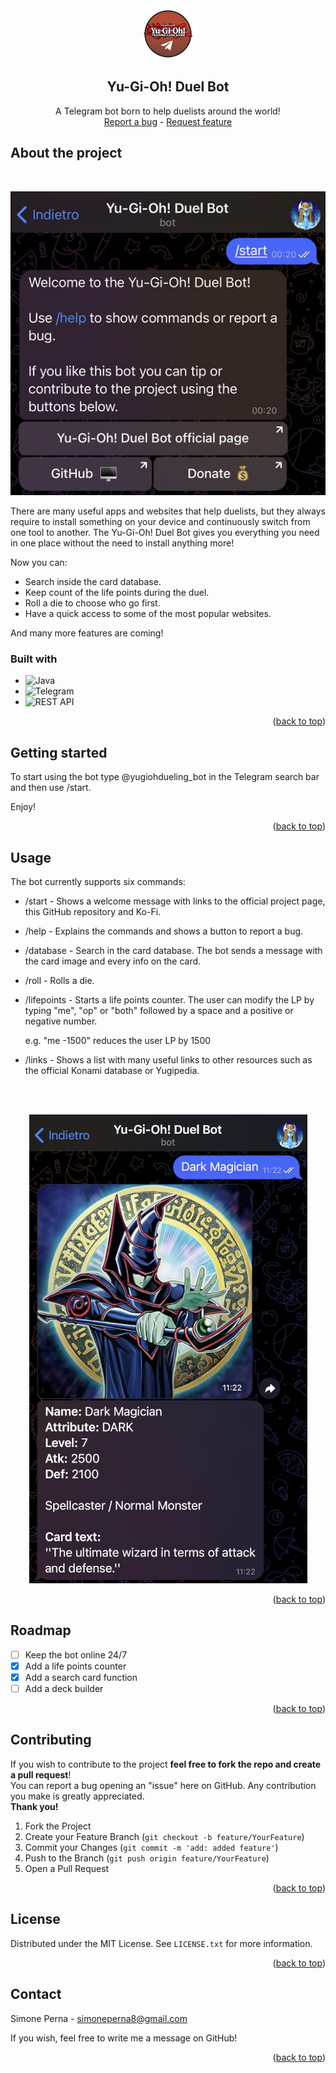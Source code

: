 <!-- PROJECT LOGO -->
<br />
<div align="center">
    <a href="https://github.com/smnprn/yugioh-duel-bot-telegram">
        <img src="images/logo.png" alt="logo" width="80" height="80">
    </a>
    <h2 align="center"><b>Yu-Gi-Oh! Duel Bot</b></h2>
    <p align="center">
        A Telegram bot born to help duelists around the world!
        <br/>
        <a href="https://github.com/smnprn/yugioh-duel-bot-telegram/issues">Report a bug</a>
        -
        <a href="https://github.com/smnprn/yugioh-duel-bot-telegram/issues">Request feature</a>
    </p>
</div>

<!-- TABLE OF CONTENTS -->

<!-- About -->
## About the project
<br/>
<center>

![Bot Preview][preview-image]

</center>

There are many useful apps and websites that help duelists, but they always require to install something on your device and continuously switch from one tool to another. The Yu-Gi-Oh! Duel Bot gives you everything you need in one place without the need to install anything more!

Now you can:
* Search inside the card database.
* Keep count of the life points during the duel.
* Roll a die to choose who go first.
* Have a quick access to some of the most popular websites.

And many more features are coming!


### Built with
* ![Java][java-logo]
* ![Telegram][telegram-logo]
* ![REST API][rest-api-logo]

<p align="right">(<a href="#readme-top">back to top</a>)</p>

<!-- Getting Started -->
## Getting started

To start using the bot type @yugiohdueling_bot in the Telegram search bar and then use /start. 

Enjoy!

<p align="right">(<a href="#readme-top">back to top</a>)</p>

<!-- Usage -->
## Usage

The bot currently supports six commands:
* /start - Shows  a welcome message with links to the official project page, this GitHub repository and Ko-Fi.
* /help - Explains the commands and shows a button to report a bug.
* /database - Search in the card database. The bot sends a message with the card image and every info on the card.
* /roll - Rolls a die.
* /lifepoints - Starts a life points counter. The user can modify the LP by typing "me", "op" or "both" followed by a space and a positive or negative number. 
  
  e.g. "me -1500" reduces the user LP by 1500

* /links - Shows a list with many useful links to other resources such as the official Konami database or Yugipedia.

<br>
</br>

<center>

![Database Function Preview][database-image]

</center>


<p align="right">(<a href="#readme-top">back to top</a>)</p>

<!-- Roadmap -->
## Roadmap
- [ ] Keep the bot online 24/7
- [x] Add a life points counter
- [x] Add a search card function
- [ ] Add a deck builder

<p align="right">(<a href="#readme-top">back to top</a>)</p>

<!-- Contributing -->
## Contributing
If you wish to contribute to the project <b>feel free to fork the repo and create a pull request</b>!\
You can report a bug opening an "issue" here on GitHub.
Any contribution you make is greatly appreciated.\
 <b>Thank you!</b>

1. Fork the Project
2. Create your Feature Branch (`git checkout -b feature/YourFeature`)
3. Commit your Changes (`git commit -m 'add: added feature'`)
4. Push to the Branch (`git push origin feature/YourFeature`)
5. Open a Pull Request

<p align="right">(<a href="#readme-top">back to top</a>)</p>

<!-- License -->
## License

Distributed under the MIT License. See `LICENSE.txt` for more information.

<p align="right">(<a href="#readme-top">back to top</a>)</p>

<!-- CONTACT -->
## Contact

Simone Perna - simoneperna8@gmail.com

If you wish, feel free to write me a message on GitHub!

<p align="right">(<a href="#readme-top">back to top</a>)</p>

<!-- MARKDOWN LINKS & IMAGES -->
[preview-image]: images/preview.png
[java-logo]: https://img.shields.io/badge/Java-ED8B00?style=for-the-badge&logo=coffeescript&logoColor=white
[java-url]: www.java.com
[telegram-logo]: https://img.shields.io/badge/Telegram_API-229ED9?style=for-the-badge&logo=telegram&logoColor=white
[rest-api-logo]: https://img.shields.io/badge/REST_API-b53714?style=for-the-badge&logo=apache&logoColor=white
[database-image]: images/database.jpg
